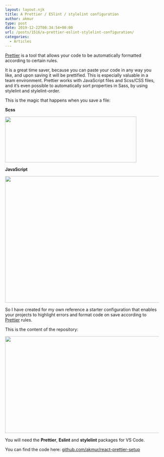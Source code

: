 ```yaml
---
layout: layout.njk
title: A Prettier / ESlint / stylelint configuration
author: akmur
type: post
date: 2019-12-22T00:34:54+00:00
url: /posts/1516/a-prettier-eslint-stylelint-configuration/
categories:
  - Articles
---
```


[Prettier][1] is a tool that allows your code to be automatically formatted according to certain rules.

It is a great time saver, because you can paste your code in any way you like, and upon saving it will be prettified. This is especially valuable in a team environment. Prettier works with JavaScript files and Scss/CSS files, and it&#8217;s even possible to automatically sort properties in Sass, by using stylelint and stylelint-order.

This is the magic that happens when you save a file:

**Scss**

<img class="alignnone size-full wp-image-1518" src="https://vccw.test/wp-content/uploads/2019/12/Dec-22-2019-01-29-30.gif" alt="" width="430" height="150" />

**JavaScript**

<img class="alignnone size-full wp-image-1519" src="https://vccw.test/wp-content/uploads/2019/12/Dec-22-2019-01-32-32.gif" alt="" width="696" height="414" />

So I have created for my own reference a starter configuration that enables your projects to highlight errors and format code on save according to [Prettier][1] rules.

This is the content of the repository:

<img class="alignnone size-full wp-image-1517" src="https://vccw.test/wp-content/uploads/2019/12/Screenshot-2019-12-22-at-01.17.03.jpg" alt="" width="670" height="317" srcset="https://vccw.test/wp-content/uploads/2019/12/Screenshot-2019-12-22-at-01.17.03.jpg 670w, https://vccw.test/wp-content/uploads/2019/12/Screenshot-2019-12-22-at-01.17.03-300x142.jpg 300w" sizes="(max-width: 670px) 100vw, 670px" />

You will need the **Prettier**, **Eslint** and **stylelint** packages for VS Code.

You can find the code here: [github.com/akmur/react-prettier-setup][2]

[1]: https://prettier.io
[2]: https://github.com/akmur/react-prettier-setup
